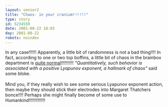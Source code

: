 ```yaml
---
layout: senior2
title: "Chaos- in your cranium!!!!!!"
type: story
id: 5234559
date: 2001-08-22 18:03
day: 2001-08-22
robots: noindex
---
```

In any case!!!!!! Apparently, a little bit of randomness is not a bad thing!!!! In fact, according to one or two top boffins, a little bit of chaos in the brainbox department is <a href="http://unisci.com/stories/20013/0820011.htm">quite normal</a>!!!!!!!!!! <i>"Quantitatively, such behavior is associated with a positive Lyapunov exponent, a hallmark of chaos"</i> said some bloke. <br/> <br/>Mind you, if they really wish to see some serious Lyapunov exponent action, then maybe they should stick their electrodes into Margaret Thatchers bonce!!!! Perhaps she might finally become of some use to Humankind!!!!!!!!!!!!!
